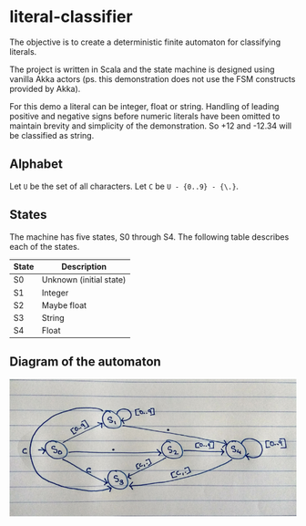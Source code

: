 # literal-classifier

The objective is to create a deterministic finite automaton for classifying literals.

The project is written in Scala and the state machine is designed using vanilla Akka actors (ps. this demonstration does not use the FSM constructs provided by Akka).

For this demo a literal can be integer, float or string. Handling of leading positive and negative signs before numeric literals have been omitted to maintain brevity and simplicity of the demonstration. So +12 and -12.34 will be classified as string.

## Alphabet

Let `U` be the set of all characters. Let `C` be `U - {0..9} - {\.}`.

## States

The machine has five states, S0 through S4. The following table describes each of the states.

| State | Description |
| ------ | ------ |
| S0 | Unknown (initial state) |
| S1 | Integer |
| S2 | Maybe float |
| S3 | String |
| S4 | Float |

## Diagram of the automaton

![literal-classifier](dfa.png "literal-classifier")
